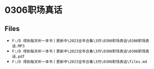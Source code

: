 # 0306职场真话

## Files

- `F:/D 得到每天听一本书丨更新中\2023全年合集\3月\0306职场真话\0306职场真话.MP3`
- `F:/D 得到每天听一本书丨更新中\2023全年合集\3月\0306职场真话\0306职场真话.pdf`
- `F:/D 得到每天听一本书丨更新中\2023全年合集\3月\0306职场真话\files.md`
